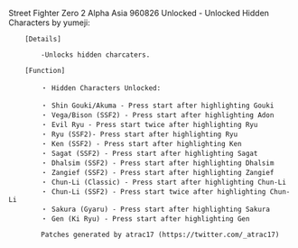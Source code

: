 Street Fighter Zero 2 Alpha Asia 960826 Unlocked - Unlocked Hidden Characters by yumeji:

        [Details]

            -Unlocks hidden charcaters.

        [Function]

            ・ Hidden Characters Unlocked:

            ・ Shin Gouki/Akuma - Press start after highlighting Gouki
            ・ Vega/Bison (SSF2) - Press start after highlighting Adon
            ・ Evil Ryu - Press start twice after highlighting Ryu
            ・ Ryu (SSF2)- Press start after highlighting Ryu
            ・ Ken (SSF2) - Press start after highlighting Ken
            ・ Sagat (SSF2) - Press start after highlighting Sagat
            ・ Dhalsim (SSF2) - Press start after highlighting Dhalsim
            ・ Zangief (SSF2) - Press start after highlighting Zangief
            ・ Chun-Li (Classic) - Press start after highlighting Chun-Li
            ・ Chun-Li (SSF2) - Press start twice after highlighting Chun-Li
            ・ Sakura (Gyaru) - Press start after highlighting Sakura
            ・ Gen (Ki Ryu) - Press start after highlighting Gen

            Patches generated by atrac17 (https://twitter.com/_atrac17)
